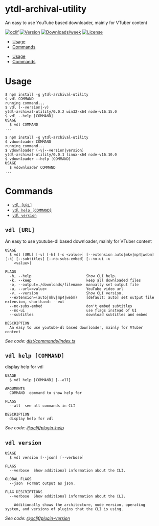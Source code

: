 ytdl-archival-utility
=====================

An easy to use YouTube based downloader, mainly for VTuber content

[![oclif](https://img.shields.io/badge/cli-oclif-brightgreen.svg)](https://oclif.io)
[![Version](https://img.shields.io/npm/v/ytdl-archival-utility.svg)](https://npmjs.org/package/ytdl-archival-utility)
[![Downloads/week](https://img.shields.io/npm/dw/ytdl-archival-utility.svg)](https://npmjs.org/package/ytdl-archival-utility)
[![License](https://img.shields.io/npm/l/ytdl-archival-utility.svg)](https://github.com/GoldElysium/ytdl-archival-utility/blob/master/package.json)

<!-- toc -->
* [Usage](#usage)
* [Commands](#commands)
<!-- tocstop -->
* [Usage](#usage)
* [Commands](#commands)
<!-- tocstop -->
# Usage
<!-- usage -->
```sh-session
$ npm install -g ytdl-archival-utility
$ vdl COMMAND
running command...
$ vdl (--version|-v)
ytdl-archival-utility/0.0.2 win32-x64 node-v16.15.0
$ vdl --help [COMMAND]
USAGE
  $ vdl COMMAND
...
```
<!-- usagestop -->
```sh-session
$ npm install -g ytdl-archival-utility
$ vdownloader COMMAND
running command...
$ vdownloader (-v|--version|version)
ytdl-archival-utility/0.0.1 linux-x64 node-v16.10.0
$ vdownloader --help [COMMAND]
USAGE
  $ vdownloader COMMAND
...
```
<!-- usagestop -->
# Commands
<!-- commands -->
* [`vdl [URL]`](#vdl-url)
* [`vdl help [COMMAND]`](#vdl-help-command)
* [`vdl version`](#vdl-version)

## `vdl [URL]`

An easy to use youtube-dl based downloader, mainly for VTuber content

```
USAGE
  $ vdl [URL] [-v] [-h] [-o <value>] [--extension auto|mkv|mp4|webm] [-k] [--subtitles] [--no-subs-embed] [--no-ui -u
    <value>]

FLAGS
  -h, --help                         Show CLI help.
  -k, --keep                         keep all downloaded files
  -o, --output=./downloads/filename  manually set output file
  -u, --url=<value>                  YouTube video url
  -v, --version                      Show CLI version.
  --extension=(auto|mkv|mp4|webm)    [default: auto] set output file extension, shorthand: --ext
  --no-subs-embed                    don't embed subtitles
  --no-ui                            use flags instead of UI
  --subtitles                        download subtitles and embed

DESCRIPTION
  An easy to use youtube-dl based downloader, mainly for VTuber content
```

_See code: [dist/commands/index.ts](https://github.com/GoldElysium/ytdl-archival-utility/blob/v0.0.2/dist/commands/index.ts)_

## `vdl help [COMMAND]`

display help for vdl

```
USAGE
  $ vdl help [COMMAND] [--all]

ARGUMENTS
  COMMAND  command to show help for

FLAGS
  --all  see all commands in CLI

DESCRIPTION
  display help for vdl
```

_See code: [@oclif/plugin-help](https://github.com/oclif/plugin-help/blob/v3.3.1/src/commands/help.ts)_

## `vdl version`

```
USAGE
  $ vdl version [--json] [--verbose]

FLAGS
  --verbose  Show additional information about the CLI.

GLOBAL FLAGS
  --json  Format output as json.

FLAG DESCRIPTIONS
  --verbose  Show additional information about the CLI.

    Additionally shows the architecture, node version, operating system, and versions of plugins that the CLI is using.
```

_See code: [@oclif/plugin-version](https://github.com/oclif/plugin-version/blob/v1.1.3/src/commands/version.ts)_
<!-- commandsstop -->

<!-- commandsstop -->
